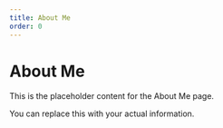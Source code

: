 ```yaml
---
title: About Me
order: 0
---
```


# About Me

This is the placeholder content for the About Me page.

You can replace this with your actual information.

